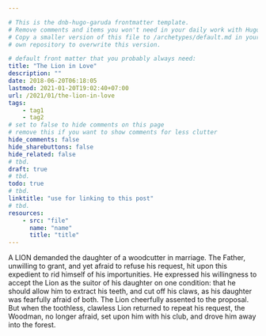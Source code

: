 ```yaml
---

# This is the dnb-hugo-garuda frontmatter template. 
# Remove comments and items you won't need in your daily work with Hugo.
# Copy a smaller version of this file to /archetypes/default.md in your
# own repository to overwrite this version.

# default front matter that you probably always need:
title: "The Lion in Love"
description: ""
date: 2018-06-20T06:18:05
lastmod: 2021-01-20T19:02:40+07:00
url: /2021/01/the-lion-in-love
tags:
    - tag1
    - tag2
# set to false to hide comments on this page
# remove this if you want to show comments for less clutter
hide_comments: false
hide_sharebuttons: false
hide_related: false
# tbd.
draft: true
# tbd.
todo: true
# tbd.
linktitle: "use for linking to this post"
# tbd.
resources:
    - src: "file"
      name: "name"
      title: "title"
---
```

A LION demanded the daughter of a woodcutter in marriage. The Father, unwilling to grant, and yet afraid to refuse his request, hit upon this expedient to rid himself of his importunities. He expressed his willingness to accept the Lion as the suitor of his daughter on one condition: that he should allow him to extract his teeth, and cut off his claws, as his daughter was fearfully afraid of both. The Lion cheerfully assented to the proposal. But when the toothless, clawless Lion returned to repeat his request, the Woodman, no longer afraid, set upon him with his club, and drove him away into the forest.
